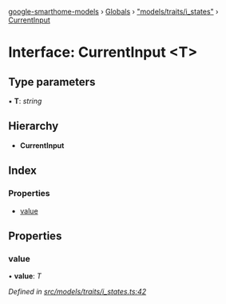 [google-smarthome-models](../README.md) › [Globals](../globals.md) › ["models/traits/i_states"](../modules/_models_traits_i_states_.md) › [CurrentInput](_models_traits_i_states_.currentinput.md)

# Interface: CurrentInput <**T**>

## Type parameters

▪ **T**: *string*

## Hierarchy

* **CurrentInput**

## Index

### Properties

* [value](_models_traits_i_states_.currentinput.md#value)

## Properties

###  value

• **value**: *T*

*Defined in [src/models/traits/i_states.ts:42](https://github.com/galactic1969/google-smarthome-models/blob/633871f/src/models/traits/i_states.ts#L42)*
